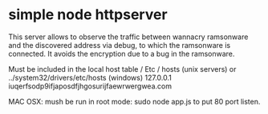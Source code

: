 # simple node httpserver
This server allows to observe the traffic between wannacry ramsonware and the discovered address via debug, to which the ramsonware is connected.
It avoids the encryption due to a bug in the ramsonware.

Must be included in the local host table
/ Etc / hosts (unix servers) or
../system32/drivers/etc/hosts (windows)
127.0.0.1 iuqerfsodp9ifjaposdfjhgosurijfaewrwergwea.com

MAC OSX: mush be run in root mode: sudo node app.js
to put 80 port listen.
